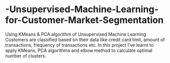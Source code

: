 # -Unsupervised-Machine-Learning-for-Customer-Market-Segmentation
Using KMeans & PCA algorithm of Unsupervised Machine
Learning Customers are classified based on their data like credit
card limit, amount of transactions, frequency of transactions etc.
In this project I’ve learnt to apply KMeans, PCA algorithms and
elbow method to calculate optimal number of clusters.
